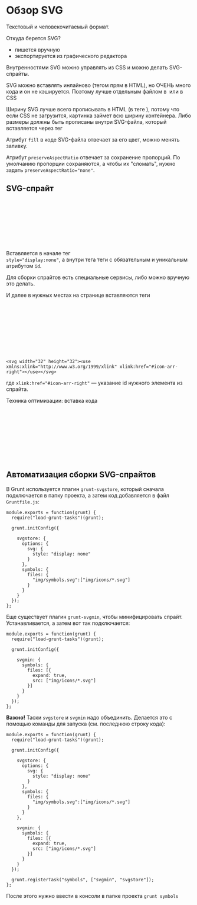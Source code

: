 # Обзор SVG

Текстовый и человекочитаемый формат.

Откуда берется SVG?
- пишется вручную
- экспортируется из графического редактора

Внутренностями SVG можно управлять из CSS и можно делать SVG-спрайты.

SVG можно вставлять инлайново (тегом прям в HTML), но ОЧЕНЬ много кода и он не кэшируется. Поэтому лучше отдельным файлом в <img> или в CSS

Ширину SVG лучше всего прописывать в HTML (в теге <img>), потому что если CSS не загрузится, картинка займет всю ширину контейнера. Либо размеры должны быть прописаны внутри SVG-файла, который вставляется через тег <picture>

Атрибут `fill` в коде SVG-файла отвечает за его цвет, можно менять заливку.

Атрибут `preserveAspectRatio` отвечает за сохранение пропорций. По умолчанию пропорции сохраняются, а чтобы их "сломать", нужно задать ```preserveAspectRatio="none"```.

## SVG-спрайт

Вставляется в начале <body> тег <svg> с атрибутом `style="display:none"`, а внутри тега теги <symbol> c обязательным и уникальным атрибутом `id`.

Для сборки спрайтов есть специальные сервисы, либо можно вручную это делать.

И далее в нужных местах на странице вставляются теги <svg> вида:

```
<svg width="32" height="32"><use xmlns:xlink="http://www.w3.org/1999/xlink" xlink:href="#icon-arr-right"></use></svg>
```
где  `xlink:href="#icon-arr-right"` — указание id нужного элемента из спрайта.

Техника оптимизации: вставка кода <svg> из отдельного файла через Ajax.

## Автоматизация сборки SVG-спрайтов

В Grunt используется плагин `grunt-svgstore`, который сначала подключается в папку проекта, а затем код добавляется в файл `Gruntfile.js`:

```
module.exports = function(grunt) {
  require("load-grunt-tasks")(grunt);

  grunt.initConfig({

    svgstore: {
      options: {
      	svg: {
      	  style: "display: none"
      	}
      },
      symbols: {
      	files: {
      	  "img/symbols.svg":["img/icons/*.svg"]
      	}
      }
    }
  });
};
```

Еще существует плагин `grunt-svgmin`, чтобы минифицировать спрайт. Устанавливается, а затем вот так подключается:

```
module.exports = function(grunt) {
  require("load-grunt-tasks")(grunt);

  grunt.initConfig({

    svgmin: {
      symbols: {
      	files: [{
      	  expand: true,
      	  src: ["img/icons/*.svg"]
      	}]
      }
    }
  });
};
```

**Важно!** Таски `svgstore` и `svgmin` надо объединить. Делается это с помощью команды для запуска (см. последнюю строку кода):

```
module.exports = function(grunt) {
  require("load-grunt-tasks")(grunt);

  grunt.initConfig({

    svgstore: {
      options: {
      	svg: {
      	  style: "display: none"
      	}
      },
      symbols: {
      	files: {
      	  "img/symbols.svg":["img/icons/*.svg"]
      	}
      }
    },

    svgmin: {
      symbols: {
      	files: [{
      	  expand: true,
      	  src: ["img/icons/*.svg"]
      	}]
      }
    }
  });

  grunt.registerTask("symbols", ["svgmin", "svgstore"]);
};
```
После этого нужно ввести в консоли в папке проекта `grunt symbols`
